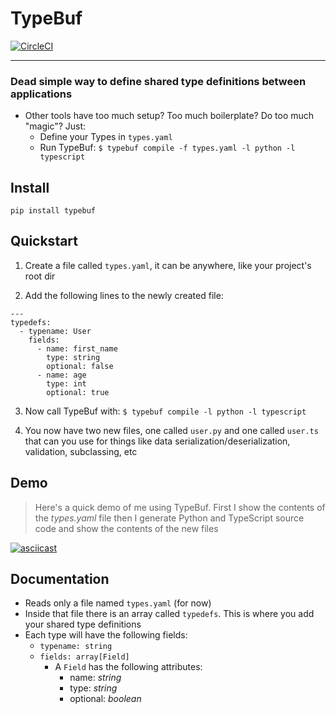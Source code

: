 # TypeBuf

[![CircleCI](https://circleci.com/gh/shanahanjrs/typebuf/tree/master.svg?style=svg)](https://circleci.com/gh/shanahanjrs/typebuf/tree/master)

---

### Dead simple way to define shared type definitions between applications

- Other tools have too much setup? Too much boilerplate? Do too much "magic"? Just:
  - Define your Types in `types.yaml`
  - Run TypeBuf: `$ typebuf compile -f types.yaml -l python -l typescript`

## Install

`pip install typebuf`


## Quickstart

1. Create a file called `types.yaml`, it can be anywhere, like your project's root dir
 

2. Add the following lines to the newly created file:

```
---
typedefs:
  - typename: User
    fields:
      - name: first_name
        type: string
        optional: false
      - name: age
        type: int
        optional: true
```


3. Now call TypeBuf with: `$ typebuf compile -l python -l typescript`


4. You now have two new files, one called `user.py` and one called `user.ts` that can you use for 
    things like data serialization/deserialization, validation, subclassing, etc


## Demo

> Here's a quick demo of me using TypeBuf. First I show the contents of the _types.yaml_ file
> then I generate Python and TypeScript source code and show the contents of the new files

[![asciicast](https://asciinema.org/a/KRGKPMQ1HCd3OtwJbLvHYWUlJ.svg)](https://asciinema.org/a/KRGKPMQ1HCd3OtwJbLvHYWUlJ)


## Documentation

- Reads only a file named `types.yaml` (for now)
- Inside that file there is an array called `typedefs`. This is where you add your shared type definitions
- Each type will have the following fields:
  - `typename: string`
  - `fields: array[Field]`
    - A `Field` has the following attributes:
      - name: _string_
      - type: _string_
      - optional: _boolean_
